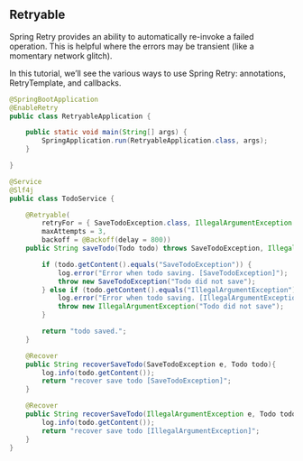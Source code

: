 ## Retryable

Spring Retry provides an ability to automatically re-invoke a failed operation. This is helpful where the errors may be transient (like a momentary network glitch).

In this tutorial, we’ll see the various ways to use Spring Retry: annotations, RetryTemplate, and callbacks.

```java
@SpringBootApplication
@EnableRetry
public class RetryableApplication {

    public static void main(String[] args) {
        SpringApplication.run(RetryableApplication.class, args);
    }

}
```

```java
@Service
@Slf4j
public class TodoService {

    @Retryable(
        retryFor = { SaveTodoException.class, IllegalArgumentException.class },
        maxAttempts = 3,
        backoff = @Backoff(delay = 800))
    public String saveTodo(Todo todo) throws SaveTodoException, IllegalArgumentException {

        if (todo.getContent().equals("SaveTodoException")) {
            log.error("Error when todo saving. [SaveTodoException]");
            throw new SaveTodoException("Todo did not save");
        } else if (todo.getContent().equals("IllegalArgumentException")) {
            log.error("Error when todo saving. [IllegalArgumentException]");
            throw new IllegalArgumentException("Todo did not save");
        }

        return "todo saved.";
    }

    @Recover
    public String recoverSaveTodo(SaveTodoException e, Todo todo){
        log.info(todo.getContent());
        return "recover save todo [SaveTodoException]";
    }

    @Recover
    public String recoverSaveTodo(IllegalArgumentException e, Todo todo){
        log.info(todo.getContent());
        return "recover save todo [IllegalArgumentException]";
    }
}
```